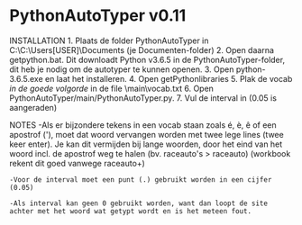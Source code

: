 # PythonAutoTyper v0.11

INSTALLATION
	1. Plaats de folder PythonAutoTyper in C:\C:\Users\[USER]\Documents (je Documenten-folder)
	2. Open daarna getpython.bat. Dit downloadt Python v3.6.5 in de PythonAutoTyper-folder, dit heb je nodig om de autotyper te kunnen openen.
	3. Open python-3.6.5.exe en laat het installeren.
	4. Open getPythonlibraries
	5. Plak de vocab *in de goede volgorde* in de file \main\vocab.txt 
	6. Open PythonAutoTyper/main/PythonAutoTyper.py.
	7. Vul de interval in (0.05 is aangeraden)

NOTES
	-Als er bijzondere tekens in een vocab staan zoals é, è, ê of een apostrof ('), moet dat woord vervangen worden met twee lege lines (twee keer enter).
		Je kan dit vermijden bij lange woorden, door het eind van het woord incl. de apostrof weg te halen (bv. raceauto's > raceauto) (workbook rekent dit goed vanwege raceauto+)
	
	-Voor de interval moet een punt (.) gebruikt worden in een cijfer (0.05)
	
	-Als interval kan geen 0 gebruikt worden, want dan loopt de site achter met het woord wat getypt wordt en is het meteen fout.
